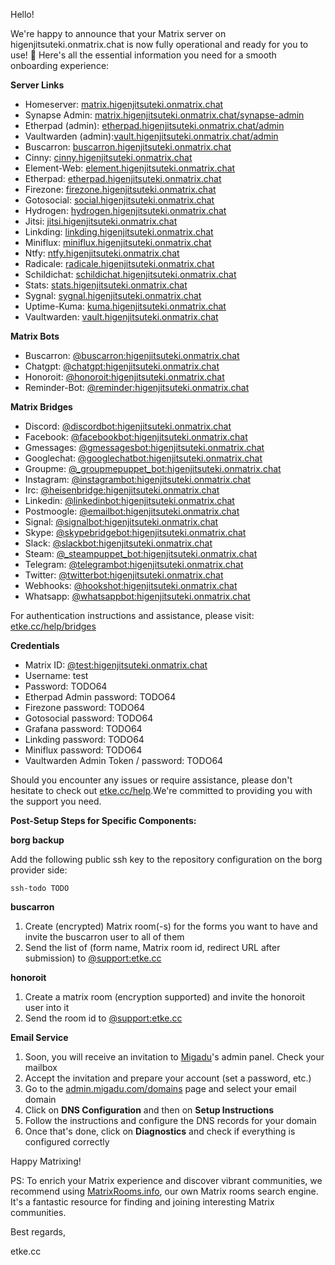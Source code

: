 Hello!

We're happy to announce that your Matrix server on higenjitsuteki.onmatrix.chat is now fully operational and ready for you to use! 🎉
Here's all the essential information you need for a smooth onboarding experience:

**Server Links**

* Homeserver: [matrix.higenjitsuteki.onmatrix.chat](https://matrix.higenjitsuteki.onmatrix.chat)
* Synapse Admin: [matrix.higenjitsuteki.onmatrix.chat/synapse-admin](https://matrix.higenjitsuteki.onmatrix.chat/synapse-admin)
* Etherpad (admin): [etherpad.higenjitsuteki.onmatrix.chat/admin](https://etherpad.higenjitsuteki.onmatrix.chat/admin)
* Vaultwarden (admin):[vault.higenjitsuteki.onmatrix.chat/admin](https://vault.higenjitsuteki.onmatrix.chat/admin)
* Buscarron: [buscarron.higenjitsuteki.onmatrix.chat](https://buscarron.higenjitsuteki.onmatrix.chat)
* Cinny: [cinny.higenjitsuteki.onmatrix.chat](https://cinny.higenjitsuteki.onmatrix.chat)
* Element-Web: [element.higenjitsuteki.onmatrix.chat](https://element.higenjitsuteki.onmatrix.chat)
* Etherpad: [etherpad.higenjitsuteki.onmatrix.chat](https://etherpad.higenjitsuteki.onmatrix.chat)
* Firezone: [firezone.higenjitsuteki.onmatrix.chat](https://firezone.higenjitsuteki.onmatrix.chat)
* Gotosocial: [social.higenjitsuteki.onmatrix.chat](https://social.higenjitsuteki.onmatrix.chat)
* Hydrogen: [hydrogen.higenjitsuteki.onmatrix.chat](https://hydrogen.higenjitsuteki.onmatrix.chat)
* Jitsi: [jitsi.higenjitsuteki.onmatrix.chat](https://jitsi.higenjitsuteki.onmatrix.chat)
* Linkding: [linkding.higenjitsuteki.onmatrix.chat](https://linkding.higenjitsuteki.onmatrix.chat)
* Miniflux: [miniflux.higenjitsuteki.onmatrix.chat](https://miniflux.higenjitsuteki.onmatrix.chat)
* Ntfy: [ntfy.higenjitsuteki.onmatrix.chat](https://ntfy.higenjitsuteki.onmatrix.chat)
* Radicale: [radicale.higenjitsuteki.onmatrix.chat](https://radicale.higenjitsuteki.onmatrix.chat)
* Schildichat: [schildichat.higenjitsuteki.onmatrix.chat](https://schildichat.higenjitsuteki.onmatrix.chat)
* Stats: [stats.higenjitsuteki.onmatrix.chat](https://stats.higenjitsuteki.onmatrix.chat)
* Sygnal: [sygnal.higenjitsuteki.onmatrix.chat](https://sygnal.higenjitsuteki.onmatrix.chat)
* Uptime-Kuma: [kuma.higenjitsuteki.onmatrix.chat](https://kuma.higenjitsuteki.onmatrix.chat)
* Vaultwarden: [vault.higenjitsuteki.onmatrix.chat](https://vault.higenjitsuteki.onmatrix.chat)


**Matrix Bots**

* Buscarron: [@buscarron:higenjitsuteki.onmatrix.chat](https://matrix.to/#/@buscarron:higenjitsuteki.onmatrix.chat)
* Chatgpt: [@chatgpt:higenjitsuteki.onmatrix.chat](https://matrix.to/#/@chatgpt:higenjitsuteki.onmatrix.chat)
* Honoroit: [@honoroit:higenjitsuteki.onmatrix.chat](https://matrix.to/#/@honoroit:higenjitsuteki.onmatrix.chat)
* Reminder-Bot: [@reminder:higenjitsuteki.onmatrix.chat](https://matrix.to/#/@reminder:higenjitsuteki.onmatrix.chat)


**Matrix Bridges**

* Discord: [@discordbot:higenjitsuteki.onmatrix.chat](https://matrix.to/#/@discordbot:higenjitsuteki.onmatrix.chat)
* Facebook: [@facebookbot:higenjitsuteki.onmatrix.chat](https://matrix.to/#/@facebookbot:higenjitsuteki.onmatrix.chat)
* Gmessages: [@gmessagesbot:higenjitsuteki.onmatrix.chat](https://matrix.to/#/@gmessagesbot:higenjitsuteki.onmatrix.chat)
* Googlechat: [@googlechatbot:higenjitsuteki.onmatrix.chat](https://matrix.to/#/@googlechatbot:higenjitsuteki.onmatrix.chat)
* Groupme: [@_groupmepuppet_bot:higenjitsuteki.onmatrix.chat](https://matrix.to/#/@_groupmepuppet_bot:higenjitsuteki.onmatrix.chat)
* Instagram: [@instagrambot:higenjitsuteki.onmatrix.chat](https://matrix.to/#/@instagrambot:higenjitsuteki.onmatrix.chat)
* Irc: [@heisenbridge:higenjitsuteki.onmatrix.chat](https://matrix.to/#/@heisenbridge:higenjitsuteki.onmatrix.chat)
* Linkedin: [@linkedinbot:higenjitsuteki.onmatrix.chat](https://matrix.to/#/@linkedinbot:higenjitsuteki.onmatrix.chat)
* Postmoogle: [@emailbot:higenjitsuteki.onmatrix.chat](https://matrix.to/#/@emailbot:higenjitsuteki.onmatrix.chat)
* Signal: [@signalbot:higenjitsuteki.onmatrix.chat](https://matrix.to/#/@signalbot:higenjitsuteki.onmatrix.chat)
* Skype: [@skypebridgebot:higenjitsuteki.onmatrix.chat](https://matrix.to/#/@skypebridgebot:higenjitsuteki.onmatrix.chat)
* Slack: [@slackbot:higenjitsuteki.onmatrix.chat](https://matrix.to/#/@slackbot:higenjitsuteki.onmatrix.chat)
* Steam: [@_steampuppet_bot:higenjitsuteki.onmatrix.chat](https://matrix.to/#/@_steampuppet_bot:higenjitsuteki.onmatrix.chat)
* Telegram: [@telegrambot:higenjitsuteki.onmatrix.chat](https://matrix.to/#/@telegrambot:higenjitsuteki.onmatrix.chat)
* Twitter: [@twitterbot:higenjitsuteki.onmatrix.chat](https://matrix.to/#/@twitterbot:higenjitsuteki.onmatrix.chat)
* Webhooks: [@hookshot:higenjitsuteki.onmatrix.chat](https://matrix.to/#/@hookshot:higenjitsuteki.onmatrix.chat)
* Whatsapp: [@whatsappbot:higenjitsuteki.onmatrix.chat](https://matrix.to/#/@whatsappbot:higenjitsuteki.onmatrix.chat)

For authentication instructions and assistance, please visit: [etke.cc/help/bridges](https://etke.cc/help/bridges)

**Credentials**

* Matrix ID: [@test:higenjitsuteki.onmatrix.chat](https://matrix.to/#/@test:higenjitsuteki.onmatrix.chat)
* Username: test
* Password: TODO64
* Etherpad Admin password: TODO64
* Firezone password: TODO64
* Gotosocial password: TODO64
* Grafana password: TODO64
* Linkding password: TODO64
* Miniflux password: TODO64
* Vaultwarden Admin Token / password: TODO64

Should you encounter any issues or require assistance, please don't hesitate to check out [etke.cc/help](https://etke.cc/help).We're committed to providing you with the support you need.

**Post-Setup Steps for Specific Components:**

**borg backup**

Add the following public ssh key to the repository configuration on the borg provider side:

```
ssh-todo TODO
```

**buscarron**

1. Create (encrypted) Matrix room(-s) for the forms you want to have and invite the buscarron user to all of them
2. Send the list of (form name, Matrix room id, redirect URL after submission) to [@support:etke.cc](https://matrix.to/#/@support:etke.cc)

**honoroit**

1. Create a matrix room (encryption supported) and invite the honoroit user into it
2. Send the room id to [@support:etke.cc](https://matrix.to/#/@support:etke.cc)

**Email Service**

1. Soon, you will receive an invitation to [Migadu](https://migadu.com/)'s admin panel. Check your mailbox
2. Accept the invitation and prepare your account (set a password, etc.)
3. Go to the [admin.migadu.com/domains](https://admin.migadu.com/domains) page and select your email domain
4. Click on **DNS Configuration** and then on **Setup Instructions**
5. Follow the instructions and configure the DNS records for your domain
6. Once that's done, click on **Diagnostics** and check if everything is configured correctly

Happy Matrixing!

PS: To enrich your Matrix experience and discover vibrant communities, we recommend using [MatrixRooms.info](https://MatrixRooms.info), our own Matrix rooms search engine. It's a fantastic resource for finding and joining interesting Matrix communities.

Best regards,

etke.cc